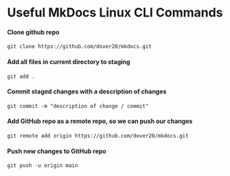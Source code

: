 # Useful MkDocs Linux CLI Commands  

#### Clone github repo
`git clone https://github.com/dover20/mkdocs.git`

#### Add all files in current directory to staging
`git add .`

#### Commit staged changes with a description of changes
`git commit -m "description of change / commit"`

#### Add GitHub repo as a remote repo, so we can push our changes
`git remote add origin https://github.com/dover20/mkdocs.git`

#### Push new changes to GitHub repo
`git push -u origin main`
